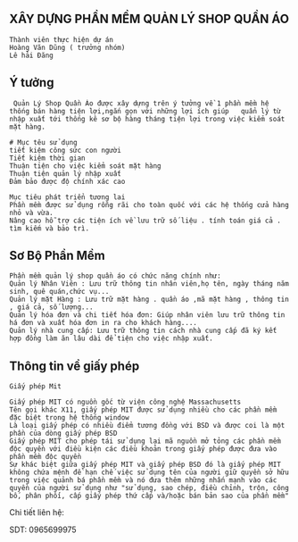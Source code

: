 ## XÂY DỰNG PHẦN MỀM QUẢN LÝ SHOP QUẦN ÁO

    Thành viên thực hiện dự án
    Hoàng Văn Dũng ( trưởng nhóm)
    Lê hải Đăng

## Ý tưởng
     Quản Lý Shop Quần Áo được xây dựng trên ý tưởng về 1 phần mềm hệ thống bán hàng tiện lợi,ngắn gọn với những lợi ích giúp   quẩn lý từ nhập xuất tới thống kê sơ bộ hàng tháng tiện lợi trong việc kiểm soát mặt hàng.
    
    # Mục têu sử dụng
    tiết kiệm công sức con người
    Tiết kiệm thời gian
    Thuận tiện cho việc kiểm soát mặt hàng
    Thuận tiện quản lý nhập xuất 
    Đảm bảo được độ chính xác cao

    Mục tiêu phát triển tương lai
    Phần mềm được sử dụng rỗng rãi cho toàn quốc với các hệ thống cửa hàng nhỏ và vừa.
    Nâng cao hỗ trợ các tiện ích về lưu trữ số liệu . tính toán giá cả . tìm kiếm và bảo trì.
   
## Sơ Bộ Phần Mềm
    
    Phần mềm quản lý shop quần áo có chức năng chính như:
    Quản lý Nhân Viên : Lưu trữ thông tin nhân viên,họ tên, ngày tháng năm sinh, quê quán,chức vụ...
    Quản lý mặt Hàng : Lưu trữ mặt hàng . quần áo ,mã mặt hàng , thông tin , giá cả, số lượng...
    Quản lý hóa đơn và chi tiết hóa đơn: Giúp nhân viên lưu trữ thông tin há đơn và xuất hóa đơn in ra cho khách hàng....
    Quản lý nhà cung cấp: Lưu trữ thông tin cách nhà cung cấp đã ký kết hợp đồng làm ăn lâu dài để tiện cho việc nhập xuất.

## Thông tin về giấy phép

    Giấy phép Mit

    Giấy phép MIT có nguồn gốc từ viện công nghệ Massachusetts
    Tên gọi khác X11, giấy phép MIT được sử dụng nhiều cho các phần mềm đặc biệt trong hệ thống window
    Là loại giấy phép có nhiều điểm tương đồng với BSD và được coi là một phần của dòng giấy phép BSD
    Giấy phép MIT cho phép tái sử dụng lại mã nguồn mở tỏng các phần mềm độc quyền với điều kiện các điều khoản trong giấy phép được đưa vào phần mềm độc quyền
    Sự khác biệt giữa giấy phép MIT và giấy phép BSD đó là giấy phép MIT không chứa mệnh đề hạn chế việc sử dụng tên của người giữ quyền sở hữu trong việc quảnh bá phần mềm và nó đưa thêm những nhấn mạnh vào các quyền của người sử dụng như "sử dụng, sao chép, điều chỉnh, trộn, công bố, phân phối, cấp giấy phép thứ cấp và/hoặc bán bản sao của phần mềm"

Chi tiết liên hệ: 

SDT: 0965699975
